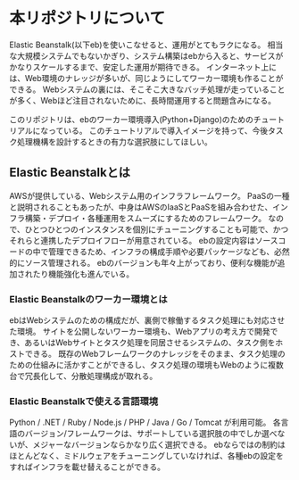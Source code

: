 # 本リポジトリについて
Elastic Beanstalk(以下eb)を使いこなせると、運用がとてもラクになる。
相当な大規模システムでもないかぎり、システム構築はebから入ると、サービスがかなりスケールするまで、安定した運用が期待できる。
インターネット上には、Web環境のナレッジが多いが、同じようにしてワーカー環境も作ることができる。
Webシステムの裏には、そこそこ大きなバッチ処理が走っていることが多く、Webほど注目されないために、長時間運用すると問題含みになる。

このリポジトリは、ebのワーカー環境導入(Python+Django)のためのチュートリアルになっている。
このチュートリアルで導入イメージを持って、今後タスク処理機構を設計するときの有力な選択肢にしてほしい。

## Elastic Beanstalkとは
AWSが提供している、Webシステム用のインフラフレームワーク。
PaaSの一種と説明されることもあったが、中身はAWSのIaaSとPaaSを組み合わせた、インフラ構築・デプロイ・各種運用をスムーズにするためのフレームワーク。
なので、ひとつひとつのインスタンスを個別にチューニングすることも可能で、かつそれらと連携したデプロイフローが用意されている。
ebの設定内容はソースコードの中で管理できるため、インフラの構成手順や必要パッケージなども、必然的にソース管理される。
ebのバージョンも年々上がっており、便利な機能が追加されたり機能強化も進んでいる。

### Elastic Beanstalkのワーカー環境とは
ebはWebシステムのための構成だが、裏側で稼働するタスク処理にも対応させた環境。
サイトを公開しないワーカー環境も、Webアプリの考え方で開発でき、あるいはWebサイトとタスク処理を同居させるシステムの、タスク側をホストできる。
既存のWebフレームワークのナレッジをそのまま、タスク処理のための仕組みに活かすことができるし、タスク処理の環境もWebのように複数台で冗長化して、分散処理構成が取れる。

### Elastic Beanstalkで使える言語環境
Python / .NET / Ruby / Node.js / PHP / Java / Go / Tomcat が利用可能。
各言語のバージョン/フレームワークは、サポートしている選択肢の中でしか選べないが、メジャーなバージョンならかなり広く選択できる。
ebならではの制約はほとんどなく、ミドルウェアをチューニングしていなければ、各種ebの設定をすればインフラを載せ替えることができる。
